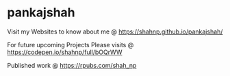 # pankajshah

Visit my Websites to know about me  @ https://shahnp.github.io/pankajshah/



For future upcoming Projects Please visits @ https://codepen.io/shahnp/full/bOQrWW


Published work @ https://rpubs.com/shah_np


